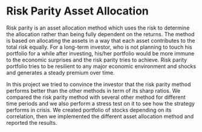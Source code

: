 # Risk Parity Asset Allocation

Risk parity is an asset allocation method which uses the risk to determine the allocation rather than being fully dependent on the returns. The method is based on allocating the assets in a way that each asset contributes to the total risk equally. For a long-term investor, who is not planning to touch his portfolio for a while after investing, his/her portfolio would be more immune to the economic surprises and the risk parity tries to achieve. Risk parity portfolio tries to be resilient to any major economic environment and shocks and generates a steady premium over time.

In this project we tried to convince the investor that the risk parity method performs better than the other methods in term of its sharp ratios. We compared the risk parity method with several other method for different time periods and we also perform a stress test on it to see how the strategy performs in crisis. We created portfolio of stocks depending on its correlation, then we implemented the different asset allocation method and reported the results.


